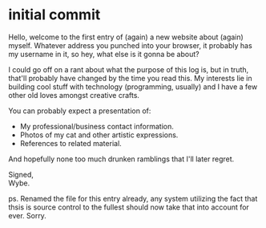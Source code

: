 # initial commit

Hello, welcome to the first entry of (again) a new website about (again) myself. Whatever address you punched into your
browser, it probably has my username in it, so hey, what else is it gonna be about?

I could go off on a rant about what the purpose of this log is, but in truth, that'll probably have changed by the time
you read this. My interests lie in building cool stuff with technology (programming, usually) and I have a few other
old loves amongst creative crafts.

You can probably expect a presentation of:
- My professional/business contact information.
- Photos of my cat and other artistic expressions.
- References to related material.

<!-- @TODO Mention resume/cv? -->

And hopefully none too much drunken ramblings that I'll later regret.

Signed,<br />
Wybe.

ps. Renamed the file for this entry already, any system utilizing the fact that thsis is source control to the fullest
should now take that into account for ever. Sorry.
